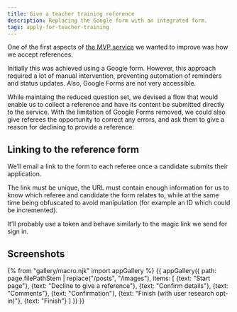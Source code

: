 ```yaml
---
title: Give a teacher training reference
description: Replacing the Google form with an integrated form.
tags: apply-for-teacher-training
---
```

One of the first aspects of [the MVP service](/apply-for-teacher-training/apply-launch) we wanted to improve was how we accept references.

Initially this was achieved using a Google form. However, this approach required a lot of manual intervention, preventing automation of reminders and status updates. Also, Google Forms are not very accessible.

While maintaing the reduced question set, we devised a flow that would enable us to collect a reference and have its content be submitted directly to the service. With the limitation of Google Forms removed, we could also give referees the opportunity to correct any errors, and ask them to give a reason for declining to provide a reference.

## Linking to the reference form

We’ll email a link to the form to each referee once a candidate submits their application.

The link must be unique, the URL must contain enough information for us to know which referee and candidate the form relates to, while at the same time being obfuscated to avoid manipulation (for example an ID which could be incremented).

It’ll probably use a token and behave similarly to the magic link we send for sign in.

## Screenshots

{% from "gallery/macro.njk" import appGallery %}
{{ appGallery({
  path: page.filePathStem | replace("/posts", "/images"),
  items: [
    {text: "Start page"},
    {text: "Decline to give a reference"},
    {text: "Confirm details"},
    {text: "Comments"},
    {text: "Confirmation"},
    {text: "Finish (with user research opt-in)"},
    {text: "Finish"}
  ]
}) }}
